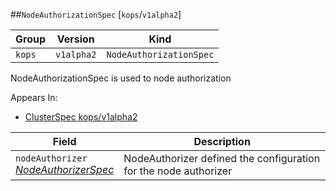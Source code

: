 ##`NodeAuthorizationSpec` [`kops`/`v1alpha2`]

Group        | Version     | Kind
------------ | ---------- | -----------
`kops` | `v1alpha2` | `NodeAuthorizationSpec`



NodeAuthorizationSpec is used to node authorization

<aside class="notice">
Appears In:

<ul> 
<li><a href="#clusterspec-v1alpha2-kops">ClusterSpec kops/v1alpha2</a></li>
</ul></aside>

Field        | Description
------------ | -----------
`nodeAuthorizer`<br /> *[NodeAuthorizerSpec](#nodeauthorizerspec-v1alpha2-kops)*    | NodeAuthorizer defined the configuration for the node authorizer

